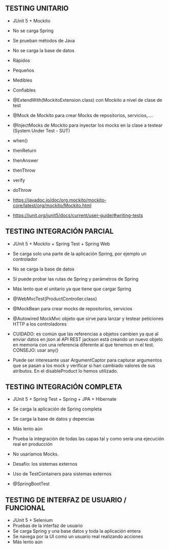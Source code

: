 

## TESTING UNITARIO

* JUnit 5 + Mockito
* No se carga Spring
* Se prueban métodos de Java
* No se carga la base de datos
* Rápidos
* Pequeños
* Medibles
* Confiables

* @ExtendWith(MockitoExtension.class) con Mockito a nivel de clase de test
* @Mock de Mockito para crear Mocks de repositorios, servicios,....
* @InjectMocks de Mockito para inyectar los mocks en la clase a testear (System Under Test - SUT)

* when()
* thenReturn
* thenAnswer
* thenThrow
* verify
* doThrow

* https://javadoc.io/doc/org.mockito/mockito-core/latest/org/mockito/Mockito.html
* https://junit.org/junit5/docs/current/user-guide/#writing-tests


## TESTING INTEGRACIÓN PARCIAL

* JUnit 5 + Mockito + Spring Test + Spring Web
* Se carga solo una parte de la aplicación Spring, por ejemplo un controlador
* No se carga la base de datos
* Sí puede probar las rutas de Spring y parámetros de Spring
* Más lento que el unitario ya que tiene que cargar Spring

* @WebMvcTest(ProductController.class)
* @MockBean para crear mocks de repositorios, servicios
* @Autowired MockMvc objeto que sirve para lanzar y testear peticiones HTTP a los controladores

* CUIDADO: es común que las referencias a objetos cambien ya que al enviar datos en json al API REST jackson está creando un nuevo objeto en memoria con una referencia diferente al que tenemos en el test. CONSEJO: usar any()
* Puede ser interesante usar ArgumentCaptor para capturar argumentos que se pasan a los mock y verificar si han cambiado valores de sus atributos. En el disableProduct lo hemos utilizado.


## TESTING INTEGRACIÓN COMPLETA

* JUnit 5 + Spring Test + Spring + JPA + Hibernate
* Se carga la aplicación de Spring completa
* Se carga la base de datos y depencias
* Más lento aún
* Prueba la integración de todas las capas tal y como sería una ejecución real en producción
* No usaríamos Mocks.
* Desafío: los sistemas externos
* Uso de TestContainers para sistemas externos

* @SpringBootTest


## TESTING DE INTERFAZ DE USUARIO / FUNCIONAL

* JUnit 5 + Selenium
* Pruebas de la interfaz de usuario
* Se carga Spring y una base datos y toda la aplicación entera
* Se navega por la UI como un usuario real realizando acciones
* Más lento aún